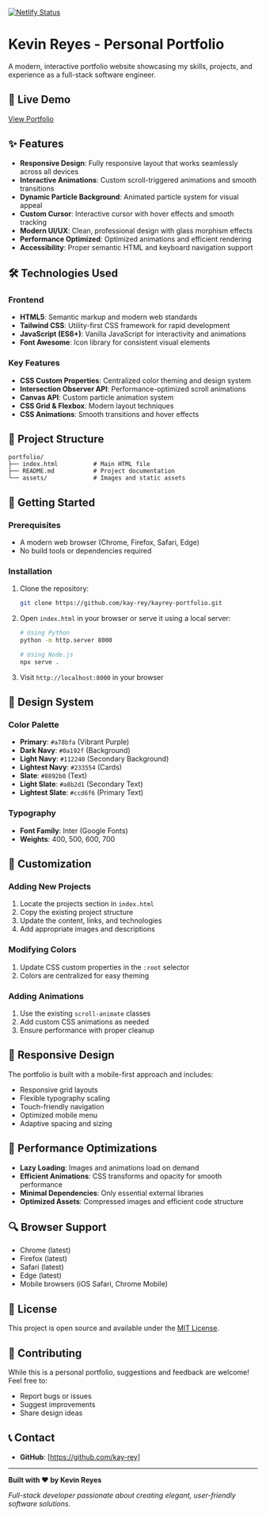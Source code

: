 [![Netlify Status](https://api.netlify.com/api/v1/badges/d9a87863-d738-43eb-9dd2-e2a8000ae14a/deploy-status)](https://app.netlify.com/projects/kayrey-portfolio/deploys)
# Kevin Reyes - Personal Portfolio

A modern, interactive portfolio website showcasing my skills, projects, and experience as a full-stack software engineer.

## 🚀 Live Demo

[View Portfolio](https://your-portfolio-url.com)

## ✨ Features

- **Responsive Design**: Fully responsive layout that works seamlessly across all devices
- **Interactive Animations**: Custom scroll-triggered animations and smooth transitions
- **Dynamic Particle Background**: Animated particle system for visual appeal
- **Custom Cursor**: Interactive cursor with hover effects and smooth tracking
- **Modern UI/UX**: Clean, professional design with glass morphism effects
- **Performance Optimized**: Optimized animations and efficient rendering
- **Accessibility**: Proper semantic HTML and keyboard navigation support

## 🛠️ Technologies Used

### Frontend

- **HTML5**: Semantic markup and modern web standards
- **Tailwind CSS**: Utility-first CSS framework for rapid development
- **JavaScript (ES6+)**: Vanilla JavaScript for interactivity and animations
- **Font Awesome**: Icon library for consistent visual elements

### Key Features

- **CSS Custom Properties**: Centralized color theming and design system
- **Intersection Observer API**: Performance-optimized scroll animations
- **Canvas API**: Custom particle animation system
- **CSS Grid & Flexbox**: Modern layout techniques
- **CSS Animations**: Smooth transitions and hover effects

## 📁 Project Structure

```
portfolio/
├── index.html          # Main HTML file
├── README.md           # Project documentation
└── assets/             # Images and static assets
```

## 🚀 Getting Started

### Prerequisites

- A modern web browser (Chrome, Firefox, Safari, Edge)
- No build tools or dependencies required

### Installation

1. Clone the repository:

   ```bash
   git clone https://github.com/kay-rey/kayrey-portfolio.git
   ```

2. Open `index.html` in your browser or serve it using a local server:

   ```bash
   # Using Python
   python -m http.server 8000

   # Using Node.js
   npx serve .
   ```

3. Visit `http://localhost:8000` in your browser

## 🎨 Design System

### Color Palette

- **Primary**: `#a78bfa` (Vibrant Purple)
- **Dark Navy**: `#0a192f` (Background)
- **Light Navy**: `#112240` (Secondary Background)
- **Lightest Navy**: `#233554` (Cards)
- **Slate**: `#8892b0` (Text)
- **Light Slate**: `#a8b2d1` (Secondary Text)
- **Lightest Slate**: `#ccd6f6` (Primary Text)

### Typography

- **Font Family**: Inter (Google Fonts)
- **Weights**: 400, 500, 600, 700

## 🔧 Customization

### Adding New Projects

1. Locate the projects section in `index.html`
2. Copy the existing project structure
3. Update the content, links, and technologies
4. Add appropriate images and descriptions

### Modifying Colors

1. Update CSS custom properties in the `:root` selector
2. Colors are centralized for easy theming

### Adding Animations

1. Use the existing `scroll-animate` classes
2. Add custom CSS animations as needed
3. Ensure performance with proper cleanup

## 📱 Responsive Design

The portfolio is built with a mobile-first approach and includes:

- Responsive grid layouts
- Flexible typography scaling
- Touch-friendly navigation
- Optimized mobile menu
- Adaptive spacing and sizing

## 🎯 Performance Optimizations

- **Lazy Loading**: Images and animations load on demand
- **Efficient Animations**: CSS transforms and opacity for smooth performance
- **Minimal Dependencies**: Only essential external libraries
- **Optimized Assets**: Compressed images and efficient code structure

## 🔍 Browser Support

- Chrome (latest)
- Firefox (latest)
- Safari (latest)
- Edge (latest)
- Mobile browsers (iOS Safari, Chrome Mobile)

## 📄 License

This project is open source and available under the [MIT License](LICENSE).

## 🤝 Contributing

While this is a personal portfolio, suggestions and feedback are welcome! Feel free to:

- Report bugs or issues
- Suggest improvements
- Share design ideas

## 📞 Contact


- **GitHub**: [https://github.com/kay-rey]

---

**Built with ❤️ by Kevin Reyes**

_Full-stack developer passionate about creating elegant, user-friendly software solutions._
